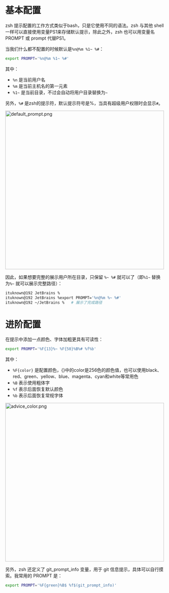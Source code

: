 # 基本配置

zsh 提示配置的工作方式类似于bash，只是它使用不同的语法。zsh 与其他 shell 一样可以直接使用变量PS1来存储默认提示，除此之外，zsh 也可以用变量名 PROMPT 或 prompt 代替PS1。

当我们什么都不配置的时候默认是`%n@%m %1~ %#`：

```bash
export PROMPT='%n@%m %1~ %#'
```

其中：

- `%n` 是当前用户名
- `%m` 是当前主机名的第一元素
- `%1~` 是当前目录，不过会自动将用户目录替换为`~`

另外，`%#` 是zsh的提示符，默认提示符号是%，当具有超级用户权限时会显示`#`。

<img src="http://linux-media.knowledge.ituknown.cn/KnowledgeNotes/zsh_prompt/default_prompt.png" alt="default_prompt.png" width="500">

因此，如果想要完整的展示用户所在目录，只保留 `%~ %#` 就可以了（即`%1~` 替换为`%~` 就可以展示完整路径）：

```bash
ituknown@192 JetBrains %
ituknown@192 JetBrains %export PROMPT='%n@%m %~ %#'
ituknown@192 ~/JetBrains %   # 展示了完成路径
```

# 进阶配置

在提示中添加一点颜色、字体加粗更具有可读性：

```bash
export PROMPT='%F{13}%~ %F{50}%B%# %f%b'
```

其中：

- `%F{color}` 是配置颜色，{}中的color是256色的颜色值，也可以使用black、red、green、yellow、blue、magenta、cyan和white等常用色
- `%B` 表示使用粗体字
- `%f` 表示后面恢复默认颜色
- `%b` 表示后面恢复常规字体

<img src="http://linux-media.knowledge.ituknown.cn/KnowledgeNotes/zsh_prompt/advice_color.png" alt="advice_color.png" width="500">

另外，zsh 还定义了 git_prompt_info 变量，用于 git 信息提示，具体可以自行摸索。我常用的 PROMPT 是：

```bash
export PROMPT='%F{green}%B$ %f$(git_prompt_info)'
```

